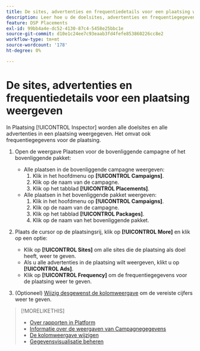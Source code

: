 ```yaml
---
title: De sites, advertenties en frequentiedetails voor een plaatsing weergeven
description: Leer hoe u de doelsites, advertenties en frequentiegegevens voor een plaatsing bekijkt.
feature: DSP Placements
exl-id: 99bb4a4e-dc52-4130-87c4-5458e25bbc1e
source-git-commit: d10e1c24ee7c93eaab3fd4fefe853860226cc8e2
workflow-type: tm+mt
source-wordcount: '178'
ht-degree: 0%

---
```


# De sites, advertenties en frequentiedetails voor een plaatsing weergeven

In Plaatsing [!UICONTROL Inspector] worden alle doelsites en alle advertenties in een plaatsing weergegeven. Het omvat ook frequentiegegevens voor de plaatsing.

1. Open de weergave Plaatsen voor de bovenliggende campagne of het bovenliggende pakket:

   * Alle plaatsen in de bovenliggende campagne weergeven:
      1. Klik in het hoofdmenu op **[!UICONTROL Campaigns]**.
      1. Klik op de naam van de campagne.
      1. Klik op het tabblad **[!UICONTROL Placements]**.
   * Alle plaatsen in het bovenliggende pakket weergeven:
      1. Klik in het hoofdmenu op **[!UICONTROL Campaigns]**.
      1. Klik op de naam van de campagne.
      1. Klik op het tabblad **[!UICONTROL Packages]**.
      1. Klik op de naam van het bovenliggende pakket.


1. Plaats de cursor op de plaatsingsrij, klik op **[!UICONTROL More]** en klik op een optie:
   * Klik op **[!UICONTROL Sites]** om alle sites die de plaatsing als doel heeft, weer te geven.
   * Als u alle advertenties in de plaatsing wilt weergeven, klikt u op **[!UICONTROL Ads]**.
   * Klik op **[!UICONTROL Frequency]** om de frequentiegegevens voor de plaatsing weer te geven.

1. (Optioneel) [Wijzig desgewenst de kolomweergave](column-view-change.md) om de vereiste cijfers weer te geven.

>[!MORELIKETHIS]
>
>* [Over rapporten in Platform](campaign-reports-about.md)
>* [Informatie over de weergaven van Campagnegegevens](campaign-data-views-about.md)
>* [De kolomweergave wijzigen](column-view-change.md)
>* [Gegevensvisualisatie beheren](campaign-data-visualization-manage.md)

